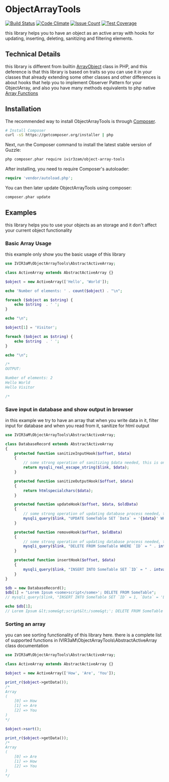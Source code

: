 # ObjectArrayTools

[![Build Status](https://travis-ci.org/IVIR3zaM/ObjectArrayTools.svg?branch=master)](https://travis-ci.org/IVIR3zaM/ObjectArrayTools) [![Code Climate](https://codeclimate.com/github/IVIR3zaM/ObjectArrayTools/badges/gpa.svg)](https://codeclimate.com/github/IVIR3zaM/ObjectArrayTools) [![Issue Count](https://codeclimate.com/github/IVIR3zaM/ObjectArrayTools/badges/issue_count.svg)](https://codeclimate.com/github/IVIR3zaM/ObjectArrayTools) [![Test Coverage](https://codeclimate.com/github/IVIR3zaM/ObjectArrayTools/badges/coverage.svg)](https://codeclimate.com/github/IVIR3zaM/ObjectArrayTools/coverage)

this library helps you to have an object as an active array with hooks for updating, inserting, deleting, sanitizing and filtering elements.

## Technical Details
this library is different from builtin [ArrayObject](http://php.net/manual/en/class.arrayobject.php) class in PHP, and this deference is that this library is based on traits so you can use it in your classes that already extending some other classes and other differences is about hooks that help you to implement Observer Pattern for your ObjectArray, and also you have many methods equivalents to php native [Array Functions](http://php.net/manual/en/ref.array.php)

## Installation

The recommended way to install ObjectArrayTools is through
[Composer](http://getcomposer.org).

```bash
# Install Composer
curl -sS https://getcomposer.org/installer | php
```

Next, run the Composer command to install the latest stable version of Guzzle:

```bash
php composer.phar require ivir3zam/object-array-tools
```

After installing, you need to require Composer's autoloader:

```php
require 'vendor/autoload.php';
```

You can then later update ObjectArrayTools using composer:

 ```bash
composer.phar update
 ```

## Examples
this library helps you to use your objects as an storage and it don't affect your current object functionality

### Basic Array Usage
this example only show you the basic usage of this library
```php
use IVIR3aM\ObjectArrayTools\AbstractActiveArray;

class ActiveArray extends AbstractActiveArray {}

$object = new ActiveArray(['Hello', 'World']);

echo 'Number of elements: ' . count($object) . "\n";

foreach ($object as $string) {
    echo $string  . ' ';
}

echo "\n";

$object[1] = 'Visitor';

foreach ($object as $string) {
    echo $string  . ' ';
}

echo "\n";

/*
OUTPUT:

Number of elements: 2
Hello World
Hello Visitor

/*
```

### Save input in database and show output in browser
in this example we try to have an array that when you write data in it, filter input for database and when you read from it, sanitize for html output
```php
use IVIR3aM\ObjectArrayTools\AbstractActiveArray;

class DatabaseRecord extends AbstractActiveArray
{
    protected function sanitizeInputHook($offset, $data)
    {
        // some strong operation of sanitizing $data needed, this is only a sample
        return mysqli_real_escape_string($link, $data);
    }

    protected function sanitizeOutputHook($offset, $data)
    {
        return htmlspecialchars($data);
    }

    protected function updateHook($offset, $data, $oldData)
    {
        // some strong operation of updating database process needed, this is only a sample
        mysqli_query($link, "UPDATE SomeTable SET `Data` = '{$data}' WHERE `ID` = " . intval($offset));
    }

    protected function removeHook($offset, $oldData)
    {
        // some strong operation of updating database process needed, this is only a sample
        mysqli_query($link, "DELETE FROM SomeTable WHERE `ID` = " . intval($offset));
    }

    protected function insertHook($offset, $data)
    {
        mysqli_query($link, "INSERT INTO SomeTable SET `ID` = " . intval($offset) . ", `Data` = '{$data}'");
    }
}

$db = new DatabaseRecord();
$db[1] = "Lorem Ipsum <some>script</some>'; DELETE FROM SomeTable";
// mysqli_query($link, "INSERT INTO SomeTable SET `ID` = 1, `Data` = 'Lorem Ipsum <some>script</some>\'; DELETE FROM SomeTable'");

echo $db[1];
// Lorem Ipsum &lt;some&gt;script&lt;/some&gt;'; DELETE FROM SomeTable
```

### Sorting an array
you can see sorting functionality of this library here. there is a complete list of supported functions in IVIR3aM\ObjectArrayTools\AbstractActiveArray class documentation

```php
use IVIR3aM\ObjectArrayTools\AbstractActiveArray;

class ActiveArray extends AbstractActiveArray {}

$object = new ActiveArray(['How', 'Are', 'You']);

print_r($object->getData());
/*
Array
(
    [0] => How
    [1] => Are
    [2] => You
)
*/

$object->sort();

print_r($object->getData());
/*
Array
(
    [0] => Are
    [1] => How
    [2] => You
)
*/
```